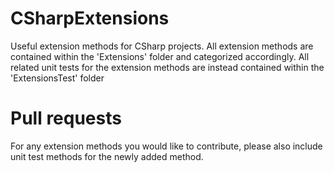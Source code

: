 # CSharpExtensions
Useful extension methods for CSharp projects. All extension methods are contained within the 'Extensions' folder and categorized accordingly.
All related unit tests for the extension methods are instead contained within the 'ExtensionsTest' folder

# Pull requests
For any extension methods you would like to contribute, please also include unit test methods for the newly added method.
